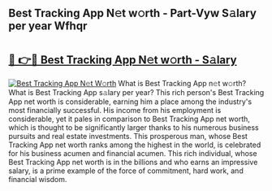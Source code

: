 ## Best Tracking App N𝚎t w𝚘rth - Part-Vyw S𝚊lary per year Wfhqr

# <h2><a href="http://gc1wgh.nevu.top/?p=Best+Tracking+App">🔗 👉🔴 Best Tracking App N𝚎t w𝚘rth - S𝚊lary</a></h2>

[![Best Tracking App N𝚎t W𝚘rth](https://i.imgur.com/Oavwk0R.jpeg)](http://gc1wgh.nevu.top/?p=Best+Tracking+App)
What is Best Tracking App n𝚎t w𝚘rth? What is Best Tracking App s𝚊lary per year?
This rich person's Best Tracking App net worth is considerable, earning him a place among the industry's most financially successful. His income from his employment is considerable, yet it pales in comparison to Best Tracking App net worth, which is thought to be significantly larger thanks to his numerous business pursuits and real estate investments. This prosperous man, whose Best Tracking App net worth ranks among the highest in the world, is celebrated for his business acumen and financial acumen. This rich individual, whose Best Tracking App net worth is in the billions and who earns an impressive salary, is a prime example of the force of commitment, hard work, and financial wisdom.
